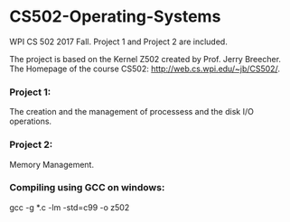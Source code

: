 # CS502-Operating-Systems
WPI CS 502 2017 Fall. Project 1 and Project 2 are included. 

The project is based on the Kernel Z502 created by Prof. Jerry Breecher. 
The Homepage of the course CS502: http://web.cs.wpi.edu/~jb/CS502/.

### Project 1:
The creation and the management of processess and the disk I/O operations.

### Project 2:
Memory Management. 

### Compiling using GCC on windows: 
gcc -g *.c -lm -std=c99 -o z502
